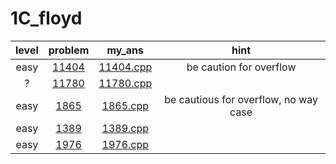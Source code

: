 # 1C_floyd
| level | problem | my_ans | hint |
| :--: | :--: | :--: | :--: |
| easy | [11404](https://www.acmicpc.net/problem/11404) | [11404.cpp](./11404/11404.cpp) | be caution for overflow |
| ? | [11780](https://www.acmicpc.net/problem/11780) | [11780.cpp](./11780/11780.cpp) |  |
| easy | [1865](https://www.acmicpc.net/problem/1865) | [1865.cpp](./1865/1865.cpp) | be cautious for overflow, no way case |
| easy | [1389](https://www.acmicpc.net/problem/1389) | [1389.cpp](./1389/1389.cpp) |  |
| easy | [1976](https://www.acmicpc.net/problem/1976) | [1976.cpp](./1976/1976.cpp) |  |
